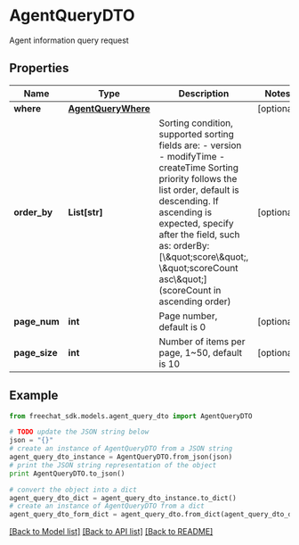 # AgentQueryDTO

Agent information query request

## Properties

Name | Type | Description | Notes
------------ | ------------- | ------------- | -------------
**where** | [**AgentQueryWhere**](AgentQueryWhere.md) |  | [optional] 
**order_by** | **List[str]** | Sorting condition, supported sorting fields are: - version - modifyTime - createTime  Sorting priority follows the list order, default is descending. If ascending is expected, specify after the field, such as: orderBy: [\\\&quot;score\\\&quot;, \\\&quot;scoreCount asc\\\&quot;] (scoreCount in ascending order)  | [optional] 
**page_num** | **int** | Page number, default is 0 | [optional] 
**page_size** | **int** | Number of items per page, 1~50, default is 10 | [optional] 

## Example

```python
from freechat_sdk.models.agent_query_dto import AgentQueryDTO

# TODO update the JSON string below
json = "{}"
# create an instance of AgentQueryDTO from a JSON string
agent_query_dto_instance = AgentQueryDTO.from_json(json)
# print the JSON string representation of the object
print AgentQueryDTO.to_json()

# convert the object into a dict
agent_query_dto_dict = agent_query_dto_instance.to_dict()
# create an instance of AgentQueryDTO from a dict
agent_query_dto_form_dict = agent_query_dto.from_dict(agent_query_dto_dict)
```
[[Back to Model list]](../README.md#documentation-for-models) [[Back to API list]](../README.md#documentation-for-api-endpoints) [[Back to README]](../README.md)


